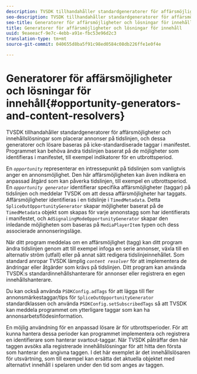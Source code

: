 ```yaml
---
description: TVSDK tillhandahåller standardgeneratorer för affärsmöjligheter och innehållslösningar som placerar annonser på tidslinjen, och dessa generatorer och lösare baseras på icke-standardiserade taggar i manifestet. Programmet kan behöva ändra tidslinjen baserat på de möjligheter som identifieras i manifestet, till exempel indikatorer för en utbrottsperiod.
seo-description: TVSDK tillhandahåller standardgeneratorer för affärsmöjligheter och innehållslösningar som placerar annonser på tidslinjen, och dessa generatorer och lösare baseras på icke-standardiserade taggar i manifestet. Programmet kan behöva ändra tidslinjen baserat på de möjligheter som identifieras i manifestet, till exempel indikatorer för en utbrottsperiod.
seo-title: Generatorer för affärsmöjligheter och lösningar för innehåll
title: Generatorer för affärsmöjligheter och lösningar för innehåll
uuid: 9eaeeacf-9e7c-4ebb-a91e-fbc53e96d2c3
translation-type: tm+mt
source-git-commit: 040655d8ba5f91c98ed0584c08db226ffe1e0f4e

---
```



# Generatorer för affärsmöjligheter och lösningar för innehåll{#opportunity-generators-and-content-resolvers}

TVSDK tillhandahåller standardgeneratorer för affärsmöjligheter och innehållslösningar som placerar annonser på tidslinjen, och dessa generatorer och lösare baseras på icke-standardiserade taggar i manifestet. Programmet kan behöva ändra tidslinjen baserat på de möjligheter som identifieras i manifestet, till exempel indikatorer för en utbrottsperiod.

En *`opportunity`* representerar en intressepunkt på tidslinjen som vanligtvis anger en annonsmöjlighet. Den här affärsmöjligheten kan även indikera en anpassad åtgärd som kan påverka tidslinjen, till exempel en utbrottsperiod. En *`opportunity generator`* identifierar specifika affärsmöjligheter (taggar) på tidslinjen och meddelar TVSDK om att dessa affärsmöjligheter har taggats. Affärsmöjligheter identifieras i en tidslinje i `TimedMetadata`. Detta `SpliceOutOpportunityGenerator` skapar möjligheter baserat på de `TimedMetadata` objekt som skapas för varje annonstagg som har identifierats i manifestet, och `AdSignalingModeOpportunityGenerator` skapar den inledande möjligheten som baseras på `MediaPlayerItem` typen och dess associerade annonseringsläge.

När ditt program meddelas om en affärsmöjlighet (tagg) kan ditt program ändra tidslinjen genom att till exempel infoga en serie annonser, växla till en alternativ ström (utfall) eller på annat sätt redigera tidslinjeinnehållet. Som standard anropar TVSDK lämplig *`content resolver`* för att implementera de ändringar eller åtgärder som krävs på tidslinjen. Ditt program kan använda TVSDK:s standardinnehållshanterare för annonser eller registrera en egen innehållshanterare.

Du kan också använda `PSDKConfig.adTags` för att lägga till fler annonsmärkestaggar/tips för `SpliceOutOpportunityGenerator` standardklassen och använda `PSDKConfig.setSubscribedTags` så att TVSDK kan meddela programmet om ytterligare taggar som kan ha annonsarbetsflödesinformation.

En möjlig användning för en anpassad lösare är för utbrottsperioder. För att kunna hantera dessa perioder kan programmet implementera och registrera en identifierare som hanterar svartout-taggar. När TVSDK påträffar den här taggen avsöks alla registrerade innehållslösningar för att hitta den första som hanterar den angivna taggen. I det här exemplet är det innehållslösaren för utsvärtning, som till exempel kan ersätta det aktuella objektet med alternativt innehåll i spelaren under den tid som anges av taggen.
